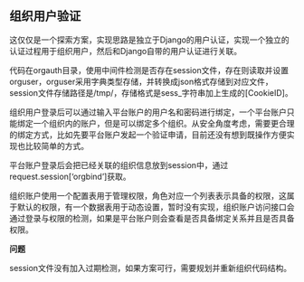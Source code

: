 ## 组织用户验证
这仅仅是一个探索方案，实现思路是独立于Django的用户认证，实现一个独立的认证过程用于组织用户，然后和Django自带的用户认证进行关联。

代码在orgauth目录，使用中间件检测是否存在session文件，存在则读取并设置orguser，orguser采用字典类型存储，并转换成json格式存储到对应文件，session文件存储路径是/tmp/，存储格式是sess_字符串加上生成的[CookieID]。

组织用户登录后可以通过输入平台账户的用户名和密码进行绑定，一个平台账户只能绑定一个组织内的账户，但是可以绑定多个组织。从安全角度考虑，需要更合理的绑定方式，比如先要平台账户发起一个验证申请，目前还没有想到既操作方便实现也比较简单的方式。

平台账户登录后会把已经关联的组织信息放到session中，通过request.session[‘orgbind’]获取。

组织账户使用一个配置表用于管理权限，角色对应一个列表表示具备的权限，这属于默认的权限，有一个数据表用于动态设置，暂时没有实现，组织账户访问接口会通过登录与权限的检测，如果是平台账户则会查看是否具备绑定关系并且是否具备权限。



**问题**

session文件没有加入过期检测，如果方案可行，需要规划并重新组织代码结构。